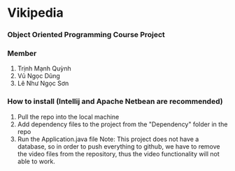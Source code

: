 # Vikipedia
### Object Oriented Programming Course Project
### Member
1. Trịnh Mạnh Quỳnh
2. Vũ Ngọc Dũng
3. Lê Như Ngọc Sơn
   
### How to install (Intellij and Apache Netbean are recommended)
1. Pull the repo into the local machine
2. Add dependency files to the project from the "Dependency" folder in the repo
3. Run the Application.java file
Note: This project does not have a database, so in order to push everything to github, we have to remove the video files from the repository, thus the video functionality will not able to work.
